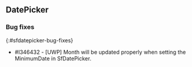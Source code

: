 ## DatePicker

### Bug fixes
{:#sfdatepicker-bug-fixes}

* \#I346432 - [UWP] Month will be updated properly when setting the MinimumDate in SfDatePicker.
